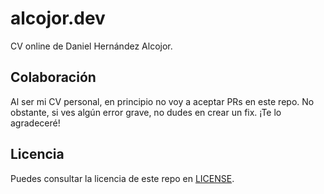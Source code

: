 # alcojor.dev

CV online de Daniel Hernández Alcojor.

## Colaboración

Al ser mi CV personal, en principio no voy a aceptar PRs en este repo. No obstante, si ves algún error grave, no dudes en crear un fix. ¡Te lo agradeceré!

## Licencia

Puedes consultar la licencia de este repo en [LICENSE](LICENSE).
